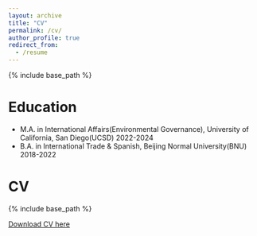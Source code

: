 ```yaml
---
layout: archive
title: "CV"
permalink: /cv/
author_profile: true
redirect_from:
  - /resume
---
```


{% include base_path %}

Education
======
* M.A. in International Affairs(Environmental Governance), University of California, San Diego(UCSD) 2022-2024
* B.A. in International Trade & Spanish, Beijing Normal University(BNU) 2018-2022

CV
======

{% include base_path %}

[Download CV here](https://ZhiyuanChi.github.io/files/CV.pdf)
